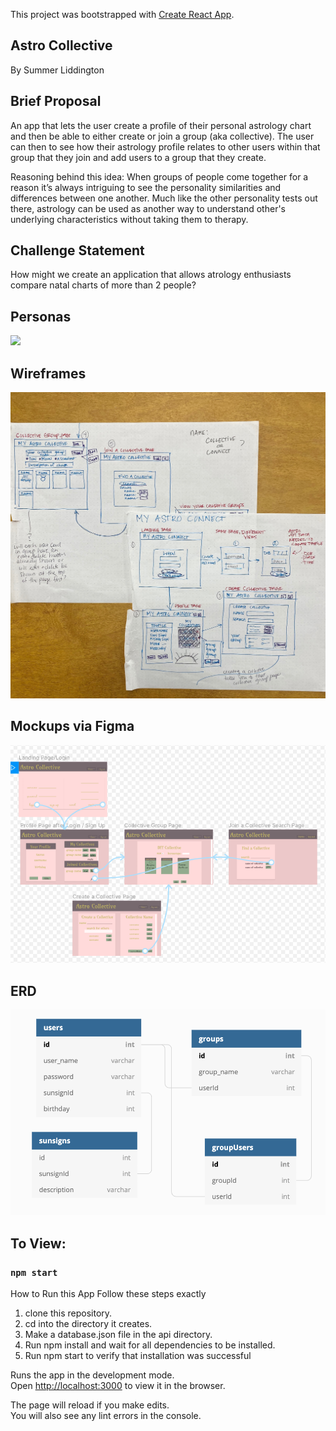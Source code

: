 This project was bootstrapped with [Create React App](https://github.com/facebook/create-react-app).

## Astro Collective

By Summer Liddington

## Brief Proposal
An app that lets the user create a profile of their personal astrology chart and then be able to either create or join a group (aka collective). The user can then to see how their astrology profile relates to other users within that group that they join and add users to a group that they create.

Reasoning behind this idea: When groups of people come together for a reason it’s always intriguing to see the personality similarities and differences between one another. Much like the other personality tests out there, astrology can be used as another way to understand other's underlying characteristics without taking them to therapy.

## Challenge Statement
How might we create an application that allows atrology enthusiasts compare natal charts of more than 2 people?

## Personas
![](RM-images/.png)
## Wireframes
![](RM-images/paperwireframes.jpeg)
## Mockups via Figma
![](RM-images/astrofigma.png)

## ERD
![](RM-images/AstroERD.png)

## To View:
### `npm start`
How to Run this App
Follow these steps exactly
1. clone this repository.
2. cd into the directory it creates.
3. Make a database.json file in the api directory.
4. Run npm install and wait for all dependencies to be installed.
5. Run npm start to verify that installation was successful

Runs the app in the development mode.<br />
Open [http://localhost:3000](http://localhost:3000) to view it in the browser.

The page will reload if you make edits.<br />
You will also see any lint errors in the console.


